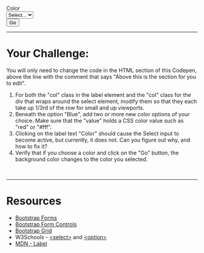<div class="container-fluid">
  <form>
    <div class="form-group row">
      <label class="col col-sm-4 col-form-label" for="colors">Color</label>
      <div class="col col-sm-4">
        <select name="colors" id="colors" class="form-control">
          <option selected>Select...</option>
          <option value="blue">Blue</option>
          <option value="red">Red</option>
          <option value="yellow">Yellow</option>
          <opion value="Green">Green</option>
        </select>
      </div>
    </div>
<!-- Above this is the section for you to edit -->
    <div class="form-group row">
      <div class="col">
        <button type="button" class="btn btn-primary" onclick="changeColor()">Go</button>
      </div>
    </div>
  </form>
</div>


<hr />
<h1>Your Challenge:</h1>
<p>You will only need to change the code in the HTML section of this Codepen, above the line with the comment that says "Above this is the section for you to edit".</p>
<ol>
  <li>
    For both the "col" class in the label element and the "col" class for the div that wraps around the select element, modify them so that they each take up 1/3rd of the row for small and up viewports.
  </li>
  <li>
    Beneath the option "Blue", add two or more new color options of your choice. Make sure that the "value" holds a CSS color value such as "red" or "#fff". 
  </li>
  <li>
    Clicking on the label text "Color" should cause the Select input to become active, but currently, it does not. Can you figure out why, and how to fix it?
  </li>
  <li>
    Verify that if you choose a color and click on the "Go" button, the background color changes to the color you selected.
  </li>
</ol>

<br />
<hr />
<h1>Resources</h1>
<ul>
  <li>
    <a href="https://getbootstrap.com/docs/4.5/components/forms/" target="_blank">Bootstrap Forms</a>
  </li>
  <li>
    <a href="https://getbootstrap.com/docs/4.5/components/forms/#form-controls" target="_blank">Bootstrap Form Controls</a>
  </li>
  <li>
    <a href="https://getbootstrap.com/docs/4.5/layout/grid/" target="_blank">Bootstrap Grid</a>
  </li>
  <li>
    W3Schools - <a href="https://www.w3schools.com/tags/tag_select.asp" target="_blank">&lt;select&gt;</a> and <a href="https://www.w3schools.com/tags/tag_option.asp" target="_blank">&lt;option&gt;</a>
  </li>
  <li>
    <a href="https://developer.mozilla.org/en-US/docs/Web/HTML/Element/label" target="_blank">MDN - Label</a>
  </li>  
</ul>

